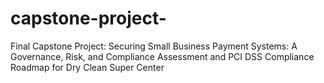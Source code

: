 # capstone-project-
Final Capstone Project: Securing Small Business Payment Systems: A Governance, Risk, and Compliance Assessment and PCI DSS Compliance Roadmap for Dry Clean Super Center
